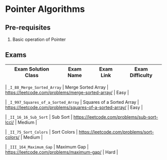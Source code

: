 # Pointer Algorithms

## Pre-requisites

1. Basic operation of Pointer

## Exams

<!-- create markdown tabble with following columns -->
<!-- based on current folder path of pointer files -->
<!-- 1. Exam Solution Class
1. Exam Name
2. Exam Link
3. Exam Difficulty -->

| Exam Solution Class| Exam Name | Exam Link | Exam Difficulty |
| --- | --- | --- | --- |
<!-- _88_merge -->
| `_I_88_Merge_Sorted_Array` | Merge Sorted Array | https://leetcode.com/problems/merge-sorted-array/ | Easy |
<!-- _I_997_Squares-->
| `_I_997_Squares_of_a_Sorted_Array` | Squares of a Sorted Array | https://leetcode.com/problems/squares-of-a-sorted-array/ | Easy |
<!-- 16-16 -->
| `_II_16_16_Sub_Sort` | Sub Sort | https://leetcode.com/problems/sub-sort-lcci/ | Medium |
<!-- 75 -->
| `_II_75_Sort_Colors` | Sort Colors | https://leetcode.com/problems/sort-colors/ | Medium |
<!-- 164 -->
| `_III_164_Maximum_Gap` | Maximum Gap | https://leetcode.com/problems/maximum-gap/ | Hard |
